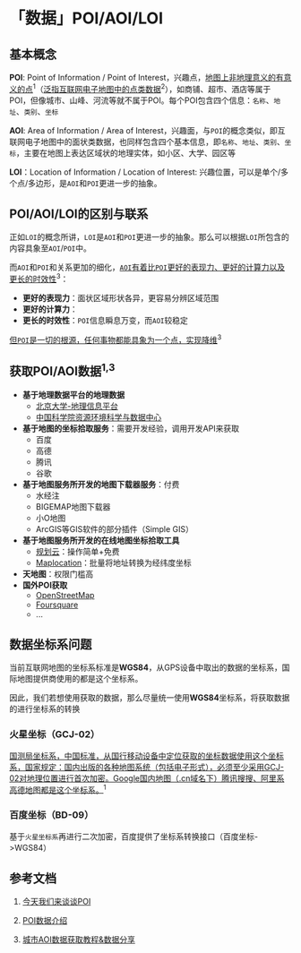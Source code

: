 # 「数据」POI/AOI/LOI

## 基本概念

**POI**: Point of Information / Point of Interest，兴趣点，<u>地图上非地理意义的有意义的点</u><sup>1</sup>（<u>泛指互联网电子地图中的点类数据</u><sup>2</sup>），如商铺、超市、酒店等属于POI，但像城市、山峰、河流等就不属于POI。每个POI包含四个信息：`名称`、`地址`、`类别`、`坐标`

**AOI**: Area of Information / Area of Interest，兴趣面，与`POI`的概念类似，即互联网电子地图中的面状类数据，也同样包含四个基本信息，即`名称`、`地址`、`类别`、`坐标`，主要在地图上表达区域状的地理实体，如小区、大学、园区等

**LOI**：Location of Information / Location of Interest: 兴趣位置，可以是单个/多个点/多边形，是`AOI`和`POI`更进一步的抽象。

## POI/AOI/LOI的区别与联系

正如`LOI`的概念所讲，`LOI`是`AOI`和`POI`更进一步的抽象。那么可以根据`LOI`所包含的内容具象至`AOI`/`POI`中。

而`AOI`和`POI`和关系更加的细化，<u>`AOI`有着比`POI`更好的表现力、更好的计算力以及更长的时效性</u><sup>3</sup>：

- **更好的表现力**：面状区域形状各异，更容易分辨区域范围
- **更好的计算力**：
- **更长的时效性**：`POI`信息瞬息万变，而`AOI`较稳定

<u>但`POI`是一切的根源，任何事物都能具象为一个点，实现降维</u><sup>3</sup>

## 获取POI/AOI数据<sup>1,3</sup>

- **基于地理数据平台的地理数据**
  - [北京大学-地理信息平台](https://geodata.pku.edu.cn/index.php?c=content&a=show&id=1386)
  - [中国科学院资源环境科学与数据中心](https://www.resdc.cn/)
- **基于地图的坐标拾取服务**：需要开发经验，调用开发API来获取
  - 百度
  - 高德
  - 腾讯
  - 谷歌
- **基于地图服务所开发的地图下载器服务**：付费
  - 水经注
  - BIGEMAP地图下载器
  - 小O地图
  - ArcGIS等GIS软件的部分插件（Simple GIS）
- **基于地图服务所开发的在线地图坐标拾取工具**
  - [规划云](http://www.guihuayun.com/)：操作简单+免费
  - [Maplocation](https://maplocation.sjfkai.com/)：批量将地址转换为经纬度坐标
- **天地图**：权限门槛高
- **国外POI获取**
  - [OpenStreetMap](https://www.openstreetmap.org/)
  - [Foursquare](https://foursquare.com/)
  - ...

## 数据坐标系问题

当前互联网地图的坐标系标准是**WGS84**，从GPS设备中取出的数据的坐标系，国际地图提供商使用的都是这个坐标系。

因此，我们若想使用获取的数据，那么尽量统一使用**WGS84**坐标系，将获取数据的进行坐标系的转换

### 火星坐标（GCJ-02）

<u>国测局坐标系，中国标准，从国行移动设备中定位获取的坐标数据使用这个坐标系，国家规定：国内出版的各种地图系统（包括电子形式），必须至少采用GCJ-02对地理位置进行首次加密。Google国内地图（.cn域名下）腾讯搜搜、阿里系高德地图都是这个坐标系。</u><sup>1</sup>

### 百度坐标（BD-09）

基于`火星坐标系`再进行二次加密，百度提供了坐标系转换接口（百度坐标->WGS84）

## 参考文档

1. [今天我们来谈谈POI](https://mp.weixin.qq.com/s/f77FWyUGYxlDI6RW_9r4DA)

2. [POI数据介绍](https://zhuanlan.zhihu.com/p/364102315)

3. [城市AOI数据获取教程&数据分享](https://mp.weixin.qq.com/s/uAFHDp51ac1jkv_E7qPZew)
